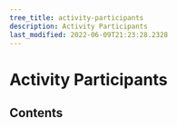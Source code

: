 ```yaml
---
tree_title: activity-participants
description: Activity Participants
last_modified: 2022-06-09T21:23:28.2328
---
```


# Activity Participants

## Contents
